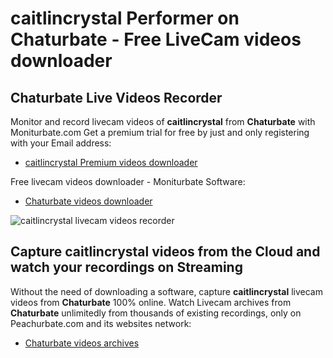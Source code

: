 # caitlincrystal Performer on Chaturbate - Free LiveCam videos downloader

## Chaturbate Live Videos Recorder

Monitor and record livecam videos of **caitlincrystal** from **Chaturbate** with Moniturbate.com
Get a premium trial for free by just and only registering with your Email address:
* [caitlincrystal Premium videos downloader](https://moniturbate.com/request-demo-licence-key.html)

Free livecam videos downloader - Moniturbate Software:
* [Chaturbate videos downloader](https://moniturbate.com/moniturbate-download-software.html)

![caitlincrystal livecam videos recorder](https://peachurnet.com/templates/moniturbate-software.png)


## Capture caitlincrystal videos from the Cloud and watch your recordings on Streaming

Without the need of downloading a software, capture **caitlincrystal** livecam videos from **Chaturbate** 100% online.
Watch Livecam archives from **Chaturbate** unlimitedly from thousands of existing recordings, only on Peachurbate.com and its websites network:
* [Chaturbate videos archives](https://peachurnet.com/)